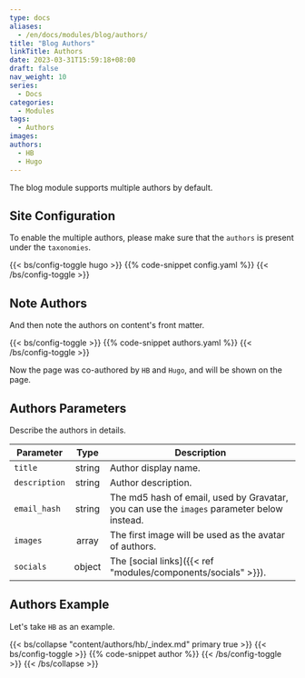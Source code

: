 ```yaml
---
type: docs
aliases:
  - /en/docs/modules/blog/authors/
title: "Blog Authors"
linkTitle: Authors
date: 2023-03-31T15:59:18+08:00
draft: false
nav_weight: 10
series:
  - Docs
categories:
  - Modules
tags:
  - Authors
images:
authors:
  - HB
  - Hugo
---
```


The blog module supports multiple authors by default.

<!--more-->

## Site Configuration

To enable the multiple authors, please make sure that the `authors` is present under the `taxonomies`.

{{< bs/config-toggle hugo >}}
{{% code-snippet config.yaml %}}
{{< /bs/config-toggle >}}

## Note Authors

And then note the authors on content's front matter.

{{< bs/config-toggle >}}
{{% code-snippet authors.yaml %}}
{{< /bs/config-toggle >}}

Now the page was co-authored by `HB` and `Hugo`, and will be shown on the page.

## Authors Parameters

Describe the authors in details.

| Parameter     |  Type  | Description                                                                                |
| ------------- | :----: | ------------------------------------------------------------------------------------------ |
| `title`       | string | Author display name.                                                                       |
| `description` | string | Author description.                                                                        |
| `email_hash`  | string | The md5 hash of email, used by Gravatar, you can use the `images` parameter below instead. |
| `images`      | array  | The first image will be used as the avatar of authors.                                     |
| `socials`     | object | The [social links]({{< ref "modules/components/socials" >}}).                                    |

## Authors Example

Let's take `HB` as an example.

{{< bs/collapse "content/authors/hb/_index.md" primary true >}}
{{< bs/config-toggle >}}
{{% code-snippet author %}}
{{< /bs/config-toggle >}}
{{< /bs/collapse >}}
